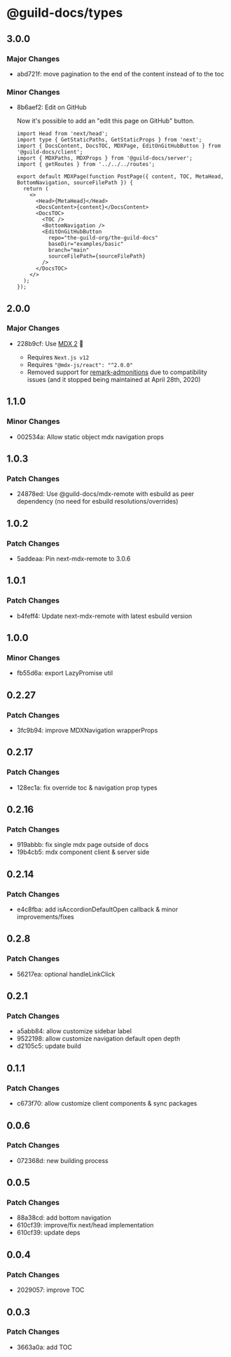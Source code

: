# @guild-docs/types

## 3.0.0

### Major Changes

- abd721f: move pagination to the end of the content instead of to the toc

### Minor Changes

- 8b6aef2: Edit on GitHub

  Now it's possible to add an "edit this page on GitHub" button.

  ```tsx
  import Head from 'next/head';
  import type { GetStaticPaths, GetStaticProps } from 'next';
  import { DocsContent, DocsTOC, MDXPage, EditOnGitHubButton } from '@guild-docs/client';
  import { MDXPaths, MDXProps } from '@guild-docs/server';
  import { getRoutes } from '../../../routes';

  export default MDXPage(function PostPage({ content, TOC, MetaHead, BottomNavigation, sourceFilePath }) {
    return (
      <>
        <Head>{MetaHead}</Head>
        <DocsContent>{content}</DocsContent>
        <DocsTOC>
          <TOC />
          <BottomNavigation />
          <EditOnGitHubButton
            repo="the-guild-org/the-guild-docs"
            baseDir="examples/basic"
            branch="main"
            sourceFilePath={sourceFilePath}
          />
        </DocsTOC>
      </>
    );
  });
  ```

## 2.0.0

### Major Changes

- 228b9cf: Use [MDX 2](https://mdxjs.com/blog/v2/) 🎉

  - Requires `Next.js v12`
  - Requires `"@mdx-js/react": "^2.0.0"`
  - Removed support for [remark-admonitions](https://github.com/elviswolcott/remark-admonitions) due to compatibility issues (and it stopped being maintained at April 28th, 2020)

## 1.1.0

### Minor Changes

- 002534a: Allow static object mdx navigation props

## 1.0.3

### Patch Changes

- 24878ed: Use @guild-docs/mdx-remote with esbuild as peer dependency (no need for esbuild resolutions/overrides)

## 1.0.2

### Patch Changes

- 5addeaa: Pin next-mdx-remote to 3.0.6

## 1.0.1

### Patch Changes

- b4feff4: Update next-mdx-remote with latest esbuild version

## 1.0.0

### Minor Changes

- fb55d6a: export LazyPromise util

## 0.2.27

### Patch Changes

- 3fc9b94: improve MDXNavigation wrapperProps

## 0.2.17

### Patch Changes

- 128ec1a: fix override toc & navigation prop types

## 0.2.16

### Patch Changes

- 919abbb: fix single mdx page outside of docs
- 19b4cb5: mdx component client & server side

## 0.2.14

### Patch Changes

- e4c8fba: add isAccordionDefaultOpen callback & minor improvements/fixes

## 0.2.8

### Patch Changes

- 56217ea: optional handleLinkClick

## 0.2.1

### Patch Changes

- a5abb84: allow customize sidebar label
- 9522198: allow customize navigation default open depth
- d2105c5: update build

## 0.1.1

### Patch Changes

- c673f70: allow customize client components & sync packages

## 0.0.6

### Patch Changes

- 072368d: new building process

## 0.0.5

### Patch Changes

- 88a38cd: add bottom navigation
- 610cf39: improve/fix next/head implementation
- 610cf39: update deps

## 0.0.4

### Patch Changes

- 2029057: improve TOC

## 0.0.3

### Patch Changes

- 3663a0a: add TOC
